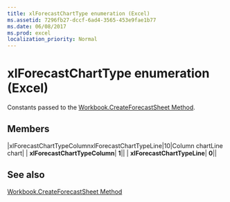 ```yaml
---
title: xlForecastChartType enumeration (Excel)
ms.assetid: 7296fb27-dccf-6ad4-3565-453e9fae1b77
ms.date: 06/08/2017
ms.prod: excel
localization_priority: Normal
---
```



# xlForecastChartType enumeration (Excel)

Constants passed to the [Workbook.CreateForecastSheet Method](Excel.workbook.createforecastsheet.md).


## Members



|xlForecastChartTypeColumnxlForecastChartTypeLine|10|Column chartLine chart|
| **xlForecastChartTypeColumn**| **1**||
| **xlForecastChartTypeLine**| **0**||

## See also


[Workbook.CreateForecastSheet Method](Excel.workbook.createforecastsheet.md)

